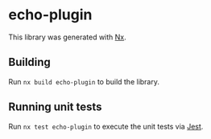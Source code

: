 # echo-plugin

This library was generated with [Nx](https://nx.dev).

## Building

Run `nx build echo-plugin` to build the library.

## Running unit tests

Run `nx test echo-plugin` to execute the unit tests via [Jest](https://jestjs.io).
